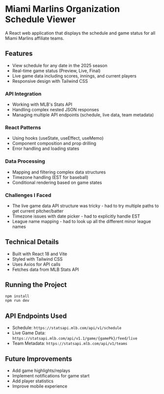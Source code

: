 # Miami Marlins Organization Schedule Viewer

A React web application that displays the schedule and game status for all Miami Marlins affiliate teams.

## Features

- View schedule for any date in the 2025 season
- Real-time game status (Preview, Live, Final)
- Live game data including scores, innings, and current players
- Responsive design with Tailwind CSS


### API Integration
- Working with MLB's Stats API
- Handling complex nested JSON responses
- Managing multiple API endpoints (schedule, live data, team metadata)

### React Patterns
- Using hooks (useState, useEffect, useMemo)
- Component composition and prop drilling
- Error handling and loading states

### Data Processing
- Mapping and filtering complex data structures
- Timezone handling (EST for baseball)
- Conditional rendering based on game states

### Challenges I Faced
- The live game data API structure was tricky - had to try multiple paths to get current pitcher/batter
- Timezone issues with date picker - had to explicitly handle EST
- League name mapping - had to look up all the different minor league names

## Technical Details

- Built with React 18 and Vite
- Styled with Tailwind CSS
- Uses Axios for API calls
- Fetches data from MLB Stats API

## Running the Project

```bash
npm install
npm run dev
```

## API Endpoints Used

- Schedule: `https://statsapi.mlb.com/api/v1/schedule`
- Live Game Data: `https://statsapi.mlb.com/api/v1.1/game/{gamePk}/feed/live`
- Team Metadata: `https://statsapi.mlb.com/api/v1/teams`

## Future Improvements

- Add game highlights/replays
- Implement notifications for game start
- Add player statistics
- Improve mobile experience
